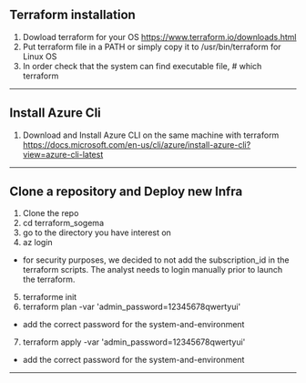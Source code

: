 
## Terraform installation


1. Dowload terraform for your OS https://www.terraform.io/downloads.html
2. Put terraform file in a PATH or simply copy it to /usr/bin/terraform for Linux OS
3. In order check that the system can find executable file, # which terraform 

---

## Install Azure Cli

1. Download and Install Azure CLI on the same machine with terraform https://docs.microsoft.com/en-us/cli/azure/install-azure-cli?view=azure-cli-latest

---

## Clone a repository and Deploy new Infra

1. Clone the repo
2. cd terraform_sogema
3. go to the directory you have interest on
4. az login
  - for security purposes, we decided to not add the subscription_id in the terraform scripts. The analyst needs to login manually prior to launch the terraform. 
5. terraforme init
6. terraform plan -var 'admin_password=12345678qwertyui'
 - add the correct password for the system-and-environment 
7. terraform apply -var 'admin_password=12345678qwertyui'
 - add the correct password for the system-and-environment 

---